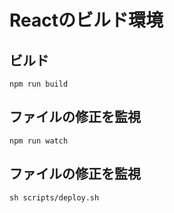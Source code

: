 # Reactのビルド環境

## ビルド
~~~
npm run build
~~~

## ファイルの修正を監視
~~~
npm run watch
~~~

## ファイルの修正を監視
~~~
sh scripts/deploy.sh
~~~